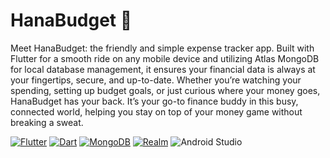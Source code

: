 # HanaBudget 💸
Meet HanaBudget: the friendly and simple expense tracker app. Built with Flutter for a smooth ride on any mobile device and utilizing Atlas MongoDB for local database management, it ensures your financial data is always at your fingertips, secure, and up-to-date. Whether you’re watching your spending, setting up budget goals, or just curious where your money goes, HanaBudget has your back. It’s your go-to finance buddy in this busy, connected world, helping you stay on top of your money game without breaking a sweat.

[![Flutter](https://img.shields.io/badge/Flutter-%2302569B.svg?style=for-the-badge&logo=Flutter&logoColor=white)](https://flutter.dev/) [![Dart](https://img.shields.io/badge/dart-%230175C2.svg?style=for-the-badge&logo=dart&logoColor=white)](https://dart.dev/) [![MongoDB](https://img.shields.io/badge/MongoDB-%234ea94b.svg?style=for-the-badge&logo=mongodb&logoColor=white)](https://www.mongodb.com/) [![Realm](https://img.shields.io/badge/Realm-39477F?style=for-the-badge&logo=realm&logoColor=white)](https://realm.io/) ![Android Studio](https://img.shields.io/badge/Android%20Studio-3DDC84.svg?style=for-the-badge&logo=android-studio&logoColor=white)
